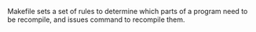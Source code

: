 Makefile sets a set of rules to determine which parts of a program
need to be recompile, and issues command to recompile them. 
